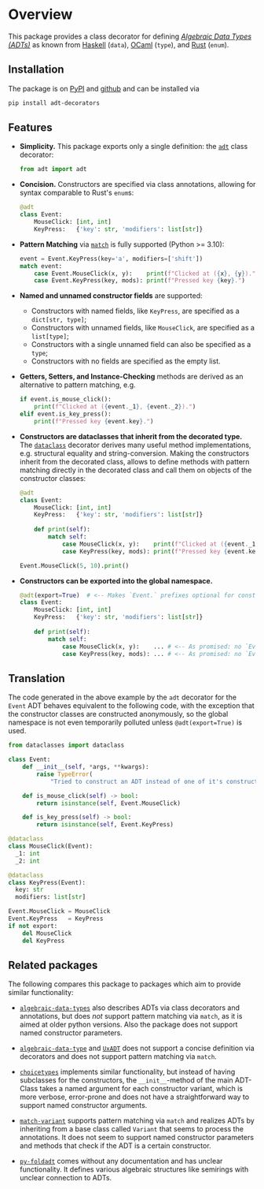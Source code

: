 # Overview

This package provides a class decorator for defining
*[Algebraic Data Types (ADTs)](https://en.wikipedia.org/wiki/Algebraic_data_type)* as known from
[Haskell](https://wiki.haskell.org/Algebraic_data_type) (`data`),
[OCaml](https://cs3110.github.io/textbook/chapters/data/algebraic_data_types.html) (`type`), and
[Rust](https://doc.rust-lang.org/book/ch06-01-defining-an-enum.html) (`enum`).

[//]: # (INSTALL_BEGIN)
## Installation

The package is on [PyPI](https://pypi.org/project/adt-decorators/)
and [github](https://github.com/m0rphism/adt-decorators)
and can be installed via
```bash
pip install adt-decorators
```
[//]: # (INSTALL_END)

## Features

- **Simplicity.** This package exports only a single definition: the
  [`adt`](../reference/#adt.adt) class decorator:
  ```python
  from adt import adt
  ```

- **Concision.** Constructors are specified via class annotations,
  allowing for syntax comparable to Rust's `enum`s:
  ```python
  @adt
  class Event:
      MouseClick: [int, int]
      KeyPress:   {'key': str, 'modifiers': list[str]}
  ```

- **Pattern Matching** via [`match`](https://peps.python.org/pep-0636/) is fully supported (Python >= 3.10):
  ```python
  event = Event.KeyPress(key='a', modifiers=['shift'])
  match event:
      case Event.MouseClick(x, y):    print(f"Clicked at ({x}, {y}).")
      case Event.KeyPress(key, mods): print(f"Pressed key {key}.")
  ```

-   **Named and unnamed constructor fields** are supported:

    - Constructors with named fields, like `KeyPress`, are specified as a `dict[str, type]`;
    - Constructors with unnamed fields, like `MouseClick`,  are specified as a `list[type]`;
    - Constructors with a single unnamed field can also be specified as a `type`;
    - Constructors with no fields are specified as the empty list.

- **Getters, Setters, and Instance-Checking** methods are derived as an alternative to pattern matching, e.g.
  ```python
  if event.is_mouse_click():
      print(f"Clicked at ({event._1}, {event._2}).")
  elif event.is_key_press():
      print(f"Pressed key {event.key}.")
  ```

- **Constructors are dataclasses that inherit from the decorated type.**
  The [`dataclass`](https://docs.python.org/3/library/dataclasses.html)
  decorator derives many useful method implementations,
  e.g. structural equality and string-conversion.
  Making the constructors inherit from the decorated class, allows to
  define methods with pattern matching directly in the decorated class
  and call them on objects of the constructor classes:
  ```python
  @adt
  class Event:
      MouseClick: [int, int]
      KeyPress:   {'key': str, 'modifiers': list[str]}
      
      def print(self):
          match self:
              case MouseClick(x, y):    print(f"Clicked at ({event._1}, {event._2}).")
              case KeyPress(key, mods): print(f"Pressed key {event.key}.")

  Event.MouseClick(5, 10).print()
  ```

- **Constructors can be exported into the global namespace.**
  ```python
  @adt(export=True)  # <-- Makes `Event.` prefixes optional for constructors.
  class Event:
      MouseClick: [int, int]
      KeyPress:   {'key': str, 'modifiers': list[str]}
      
      def print(self):
          match self:
              case MouseClick(x, y):    ... # <-- As promised: no `Event.MouseClick`!
              case KeyPress(key, mods): ... # <-- As promised: no `Event.KeyPress`!
  ```


## Translation

The code generated in the above example by the `adt` decorator for the
`Event` ADT behaves equivalent to the following code, with the
exception that the constructor classes are constructed anonymously, so
the global namespace is not even temporarily polluted unless
`@adt(export=True)` is used.

```python
from dataclasses import dataclass

class Event:
    def __init__(self, *args, **kwargs):
        raise TypeError(
            "Tried to construct an ADT instead of one of it's constructors.")

    def is_mouse_click(self) -> bool:
        return isinstance(self, Event.MouseClick)

    def is_key_press(self) -> bool:
        return isinstance(self, Event.KeyPress)

@dataclass
class MouseClick(Event):
  _1: int
  _2: int

@dataclass
class KeyPress(Event):
  key: str
  modifiers: list[str]

Event.MouseClick = MouseClick
Event.KeyPress   = KeyPress
if not export:
    del MouseClick
    del KeyPress
```

## Related packages

The following compares this package to packages which aim to provide similar functionality:

- [`algebraic-data-types`](https://pypi.org/project/algebraic-data-types/)
  also describes ADTs via class decorators and
  annotations, but does *not* support pattern matching via `match`, as it is aimed
  at older python versions. Also the package does not support named
  constructor parameters.

- [`algebraic-data-type`](https://pypi.org/project/algebraic-data-type/) and
  [`UxADT`](https://pypi.org/project/UxADT/)
  does not support a concise definition via decorators and does not
  support pattern matching via `match`.

- [`choicetypes`](https://pypi.org/project/choicetypes/) implements
  similar functionality, but instead of having subclasses for the constructors,
  the `__init__`-method of the main ADT-Class takes a named argument
  for each constructor variant, which is more verbose, error-prone and
  does not have a straightforward way to support named constructor arguments.

- [`match-variant`](https://pypi.org/project/match-variant/) supports
  pattern matching via `match` and realizes ADTs by inheriting from a
  base class called `Variant` that seems to process the annotations.
  It does not seem to support named constructor parameters and
  methods that check if the ADT is a certain constructor.

- [`py-foldadt`](https://pypi.org/project/py-foldadt/) comes without
  any documentation and has unclear functionality. It defines various
  algebraic structures like semirings with unclear connection to ADTs.
